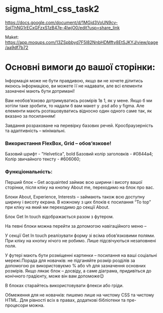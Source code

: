 # sigma_html_css_task2

https://docs.google.com/document/d/1MGjd3VoUN9cv-SqlThNG1rECxGFzxS1zB47e-4IwjO0/edit?usp=share_link

Maket:
https://app.moqups.com/13ZSpbbyd7F5l82NnbHDMfty8EtSJKYJ/view/page/aa9df7b72

# Основні вимоги до вашої сторінки:

Інформація може не бути правдивою, якщо ви не хочете ділитись якоюсь
інформацією, ви можете її не надавати, але всі елементи зазначені мають бути дотримані!

Вам необов’язково дотримуватись розмірів 1в 1, як у мене. Якщо б ми хотіли таке
зробити, то надали б вам макет у .psd або у figma. Але елементи мають розташовуватись
відносно один одного саме так, як вказано за посиланням!

Завдання розраховане на перевірку базових речей. Кросбраузерність та адаптивність
– мінімальні.

### Використання FlexBox, Grid – обов’язкове!

Базовий шрифт - "Helvetica", bold
Базовий колір заголовків - #0844a4;
Колір звичайного тексту - #606060;

### Функціональність:

Перший блок – Get acquainted займає всю ширини і висоту вашої сторінки, після
кліку на кнопку About me, переходимо на блок про вас.

Блоки About, Experience, Interests – займають також всю доступну ширину і висоту
екрана. В кожному з цих блоків є посилання “To top” при кліку на який ми переходимо до
секції About.

Блок Get In touch відображається разом з футером.

На певні блоки можна перейти за допомогою навігаційного меню –

У секції Get In touch реалізувати форму зі всіма обов’язковими полями. При кліку
на кнопку нічого не робимо. Лише підсвічуються незаповнені поля.

У футері мають бути розміщенні картинки – посилання на ваші соціальні мережі.Порада для новачків: не підганяйте розмір розділів за допомогою px використовуємо
% або vh для зазначення основних розмірів. Якщо лякає блок – досвіду, а саме діаграма,
придивіться до конічного градієнту, може він вам допоможе😉

В блоках старайтесь використовувати флекси або гріди.

Обмеження для не новачків: пишемо лише на чистому CSS та чистому HTML. Для
рівності всіх в правах, додаткові бібліотеки та пре-процесори
можна.
